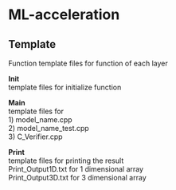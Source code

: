 # ML-acceleration  
  
**Template**  
------
  
Function
    template files for function of each layer  
  
**Init**  
    template files for initialize function   
  
**Main**  
    template files for   
    1) model_name.cpp  
    2) model_name_test.cpp   
    3) C_Verifier.cpp  
  
**Print**  
    template files for printing the result  
    Print_Output1D.txt for 1 dimensional array  
    Print_Output3D.txt for 3 dimensional array  
  

